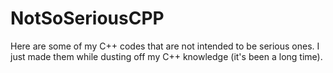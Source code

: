 # NotSoSeriousCPP
Here are some of my C++ codes that are not intended to be serious ones. I just made them while dusting off my C++ knowledge (it's been a long time).
